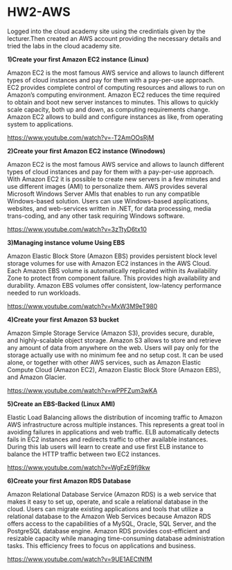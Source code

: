 # HW2-AWS

Logged into the cloud academy site using the credintials given by the lecturer.Then created an AWS account providing the necessary details and tried the labs in the cloud academy site.

**1)Create your first Amazon EC2 instance (Linux)**

Amazon EC2 is the most famous AWS service and allows to launch different types of cloud instances and pay for them with a pay-per-use approach. EC2 provides complete control of computing resources and allows to run on Amazon’s computing environment. Amazon EC2 reduces the time required to obtain and boot new server instances to minutes. This allows to quickly scale capacity, both up and down, as computing requirements change. Amazon EC2 allows to build and configure instances as like, from operating system to applications.

https://www.youtube.com/watch?v=-T2AmOOsRjM

**2)Create your first Amazon EC2 instance (Winodows)**

Amazon EC2 is the most famous AWS service and allows to launch different types of cloud instances and pay for them with a pay-per-use approach. With Amazon EC2 it is possible to create new servers in a few minutes and use different images (AMI) to personalize them. AWS provides several Microsoft Windows Server AMIs that enables to run any compatible Windows-based solution. Users can use Windows-based applications, websites, and web-services written in .NET, for data processing, media trans-coding, and any other task requiring Windows software.

https://www.youtube.com/watch?v=3zTtyD6tx10

**3)Managing instance volume Using EBS**

Amazon Elastic Block Store (Amazon EBS) provides persistent block level storage volumes for use with Amazon EC2 instances in the AWS Cloud. Each Amazon EBS volume is automatically replicated within its Availability Zone to protect from component failure. This provides high availability and durability. Amazon EBS volumes offer consistent, low-latency performance needed to run workloads.

https://www.youtube.com/watch?v=MxW3M9eT980

**4)Create your first Amazon S3 bucket**

Amazon Simple Storage Service (Amazon S3), provides secure, durable, and highly-scalable object storage. Amazon S3 allows to store and retrieve any amount of data from anywhere on the web. Users will pay only for the storage actually use with no minimum fee and no setup cost. It can be used alone, or together with other AWS services, such as Amazon Elastic Compute Cloud (Amazon EC2), Amazon Elastic Block Store (Amazon EBS), and Amazon Glacier.

https://www.youtube.com/watch?v=wPPFZum3wKA

**5)Create an EBS-Backed (Linux AMI)**

Elastic Load Balancing allows the distribution of incoming traffic to Amazon AWS infrastructure across multiple instances. This represents a great tool in avoiding failures in applications and web traffic. ELB automatically detects fails in EC2 instances and redirects traffic to other available instances. During this lab users will learn to create and use first ELB instance to balance the HTTP traffic between two EC2 instances.

https://www.youtube.com/watch?v=WgFzE9fj9kw

**6)Create your first Amazon RDS Database**

Amazon Relational Database Service (Amazon RDS) is a web service that makes it easy to set up, operate, and scale a relational database in the cloud. Users can migrate existing applications and tools that utilize a relational database to the Amazon Web Services because Amazon RDS offers access to the capabilities of a MySQL, Oracle, SQL Server, and the PostgreSQL database engine. Amazon RDS provides cost-efficient and resizable capacity while managing time-consuming database administration tasks. This efficiency frees to focus on applications and business.

https://www.youtube.com/watch?v=9UE1AECtNfM
